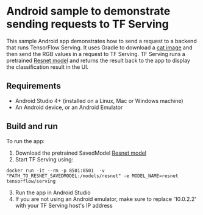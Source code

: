 # Android sample to demonstrate sending requests to TF Serving

This sample Android app demonstrates how to send a request to a backend that runs TensorFlow 
Serving. It uses Gradle to download a [cat image](https://tensorflow.org/images/blogs/serving/cat.jpg) 
and then send the RGB values in a request to TF Serving. TF Serving runs a pretrained [Resnet model](https://tfhub.dev/tensorflow/resnet_50/classification/1) 
and returns the result back to the app to display the classification result in the UI.

## Requirements

*   Android Studio 4+ (installed on a Linux, Mac or Windows machine)
*   An Android device, or an Android Emulator

## Build and run
To run the app:
1) Download the pretrained SavedModel [Resnet model](https://tfhub.dev/tensorflow/resnet_50/classification/1)
2) Start TF Serving using: 
```
docker run -it --rm -p 8501:8501  -v "PATH_TO_RESNET_SAVEDMODEL:/models/resnet" -e MODEL_NAME=resnet tensorflow/serving
```
3) Run the app in Android Studio
4) If you are not using an Android emulator, make sure to replace '10.0.2.2' with your TF Serving host's IP address
